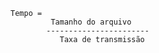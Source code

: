 	Tempo = 
	         Tamanho do arquivo
            -----------------------
               Taxa de transmissão